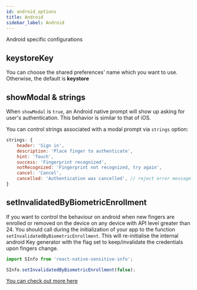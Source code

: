 ```yaml
---
id: android_options
title: Android
sidebar_label: Android
---
```


Android specific configurations

## keystoreKey

You can choose the shared preferences' name which you want to use. Otherwise, the default is **keystore**

## showModal & strings

When `showModal` is `true`, an Android native prompt will show up asking for user's authentication. This behavior is similar to that of iOS.

You can control strings associated with a modal prompt via `strings` option:

```javascript
strings: {
    header: 'Sign in',
    description: 'Place finger to authenticate',
    hint: 'Touch',
    success: 'Fingerprint recognized',
    notRecognized: 'Fingerprint not recognized, try again',
    cancel: 'Cancel',
    cancelled: 'Authentication was cancelled', // reject error message
}
```

## setInvalidatedByBiometricEnrollment

If you want to control the behaviour on android when new fingers are enrolled or removed on the device on any device with API level greater than 24. You should call during the initialization of your app to the function `setInvalidatedByBiometricEnrollment`. This will re-initialise the internal android Key generator with the flag set to keep/invalidate the credentials upon fingers change.

```javascript
import SInfo from 'react-native-sensitive-info';

SInfo.setInvalidatedByBiometricEnrollment(false);
```

[You can check out more here](https://developer.android.com/reference/android/security/keystore/KeyGenParameterSpec.Builder#setInvalidatedByBiometricEnrollment(boolean))